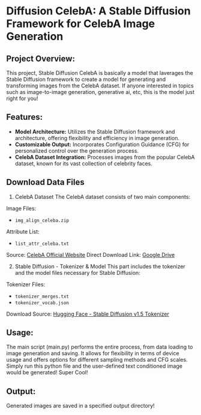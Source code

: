 # Diffusion CelebA: A Stable Diffusion Framework for CelebA Image Generation


## Project Overview:
This project, Stable Diffusion CelebA is basically a model that laverages the Stable Diffusion framework to create a  model for generating and transforming images from the CelebA dataset. 
If anyone interested in topics such as image-to-image generation, generative ai, etc, this is the model just right for you! 


## Features:

* **Model Architecture:** Utilizes the Stable Diffusion framework and architecture, offering flexibility and efficiency in image generation.
* **Customizable Output:** Incorporates Configuration Guidance (CFG) for personalized control over the generation process.
* **CelebA Dataset Integration:** Processes images from the popular CelebA dataset, known for its vast collection of celebrity faces.



## Download Data Files

1. CelebA Dataset
The CelebA dataset consists of two main components:
  
Image Files: 
  * `img_align_celeba.zip`
  
Attribute List: 
  * `list_attr_celeba.txt`
  
  Source: [CelebA Official Website](https://mmlab.ie.cuhk.edu.hk/projects/CelebA.html)
  Direct Download Link: [Google Drive](https://drive.google.com/drive/folders/0B7EVK8r0v71pWEZsZE9oNnFzTm8?resourcekey=0-5BR16BdXnb8hVj6CNHKzLg&usp=sharing)


2. Stable Diffusion - Tokenizer & Model
This part includes the tokenizer and the model files necessary for Stable Diffusion:
  
Tokenizer Files:
  * `tokenizer_merges.txt`
  * `tokenizer_vocab.json`
  
  Download Source: [Hugging Face - Stable Diffusion v1.5 Tokenizer](https://huggingface.co/runwayml/stable-diffusion-v1-5/tree/main/tokenizer)


## Usage:
The main script (main.py) performs the entire process, from data loading to image generation and saving. It allows for flexibility in terms of device usage and offers options for different sampling methods and CFG scales. Simply run this python file and the user-defined text conditioned image would be generated! Super Cool!

## Output:
Generated images are saved in a specified output directory!
